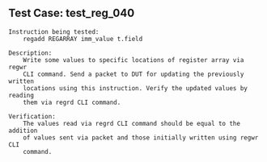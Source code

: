 
Test Case: test_reg_040
-----------------------

    Instruction being tested:
        regadd REGARRAY imm_value t.field

    Description:
        Write some values to specific locations of register array via regwr
        CLI command. Send a packet to DUT for updating the previously written
        locations using this instruction. Verify the updated values by reading
        them via regrd CLI command.

    Verification:
        The values read via regrd CLI command should be equal to the addition
        of values sent via packet and those initially written using regwr CLI
        command.
